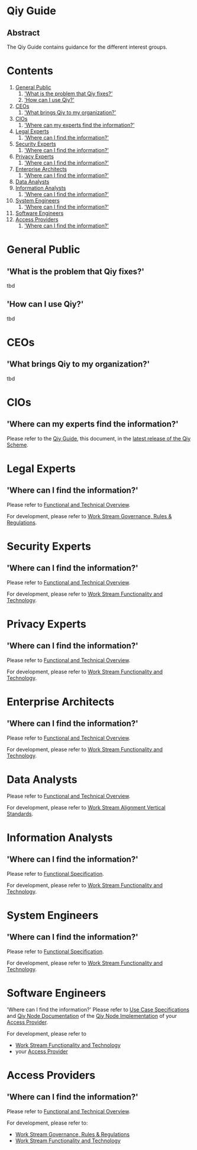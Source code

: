 # Qiy Guide

## Abstract

The Qiy Guide contains guidance for the different interest groups.

# Contents


1. [General Public](#general-public)
	1. ['What is the problem that Qiy fixes?'](#what-is-the-problem-that-qiy-fixes)
	1. ['How can I use Qiy?'](#how-can-i-use-qiy)
1. [CEOs](#ceos)
	1. ['What brings Qiy to my organization?'](#what-brings-qiy-to-my-organization)
1. [CIOs](#cios)
	1. ['Where can my experts find the information?'](#where-can-my-experts-find-the-information)
1. [Legal Experts](#legal-experts)
	1. ['Where can I find the information?'](#where-can-i-find-the-information)
1. [Security Experts](#security-experts)
	1. ['Where can I find the information?'](#where-can-i-find-the-information)
1. [Privacy Experts](#privacy-experts)
	1. ['Where can I find the information?'](#where-can-i-find-the-information)
1. [Enterprise Architects](#enterprise-architects)
	1. ['Where can I find the information?'](#where-can-i-find-the-information)
1. [Data Analysts](#data-analysts)
1. [Information Analysts](#information-analysts)
	1. ['Where can I find the information?'](#where-can-i-find-the-information)
1. [System Engineers](#system-engineers)
	1. ['Where can I find the information?'](#where-can-i-find-the-information)
1. [Software Engineers](#software-engineers)
1. [Access Providers](#access-providers)
	1. ['Where can I find the information?'](#where-can-i-find-the-information)

# General Public

## 'What is the problem that Qiy fixes?'
tbd

## 'How can I use Qiy?'
tbd

# CEOs

## 'What brings Qiy to my organization?'
tbd

# CIOs

## 'Where can my experts find the information?'
Please refer to the [Qiy Guide](Qiy%20Guide.md), this document, in the [latest release of the Qiy Scheme](https://github.com/qiyfoundation/Qiy-Scheme/releases).


# Legal Experts

## 'Where can I find the information?'
Please refer to [Functional and Technical Overview](Functional%20and%20Technical%20Overview.md).

For development, please refer to [Work Stream Governance, Rules & Regulations](https://github.com/qiyfoundation/Qiy-Scheme/projects/3).


# Security Experts

## 'Where can I find the information?'
Please refer to [Functional and Technical Overview](Functional%20and%20Technical%20Overview.md).

For development, please refer to [Work Stream Functionality and Technology](https://github.com/qiyfoundation/Qiy-Scheme/projects/2).


# Privacy Experts

## 'Where can I find the information?'
Please refer to [Functional and Technical Overview](Functional%20and%20Technical%20Overview.md).

For development, please refer to [Work Stream Functionality and Technology](https://github.com/qiyfoundation/Qiy-Scheme/projects/2).


# Enterprise Architects

## 'Where can I find the information?'
Please refer to [Functional and Technical Overview](Functional%20and%20Technical%20Overview.md).

For development, please refer to [Work Stream Functionality and Technology](https://github.com/qiyfoundation/Qiy-Scheme/projects/2).


# Data Analysts

Please refer to [Functional and Technical Overview](Functional%20and%20Technical%20Overview.md).

For development, please refer to [Work Stream Alignment Vertical Standards](https://github.com/qiyfoundation/Qiy-Scheme/projects/5).


# Information Analysts

## 'Where can I find the information?'
Please refer to [Functional Specification](Functional%20Specification.md).

For development, please refer to [Work Stream Functionality and Technology](https://github.com/qiyfoundation/Qiy-Scheme/projects/2).


# System Engineers

## 'Where can I find the information?'
Please refer to [Functional Specification](Functional%20Specification.md).

For development, please refer to [Work Stream Functionality and Technology](https://github.com/qiyfoundation/Qiy-Scheme/projects/2).


# Software Engineers

'Where can I find the information?'
Please refer to [Use Case Specifications](use-cases/UC00%20Use%20Cases%20Overview.md) and [Qiy Node Documentation](Definitions.md#qiy-node-documentation) of the [Qiy Node Implementation](Definitions.md#qiy-node-implementation) of your [Access Provider](Definitions.md#access-provider).

For development, please refer to
* [Work Stream Functionality and Technology](https://github.com/qiyfoundation/Qiy-Scheme/projects/2) 
* your [Access Provider](Definitions.md#access-provider)


# Access Providers

## 'Where can I find the information?'
Please refer to [Functional and Technical Overview](Functional%20and%20Technical%20Overview.md).

For development, please refer to:
* [Work Stream Governance, Rules & Regulations](https://github.com/qiyfoundation/Qiy-Scheme/projects/3)
* [Work Stream Functionality and Technology](https://github.com/qiyfoundation/Qiy-Scheme/projects/2)


